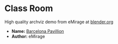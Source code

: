 Class Room
==========

High quality archviz demo from eMirage at
[blender.org](http://www.blender.org/download/demo-files)

* **Name:** [Barcelona Pavillion](http://download.blender.org/demo/test/pabellon_barcelona_v1.scene_.zip)
* **Author:** eMirage
